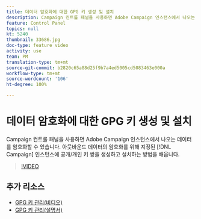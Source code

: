 ```yaml
---
title: 데이터 암호화에 대한 GPG 키 생성 및 설치
description: Campaign 컨트롤 패널을 사용하면 Adobe Campaign 인스턴스에서 나오는 데이터를 암호화할 수 있습니다. 아웃바운드 데이터의 암호화를 위해 지정된 Campaign 인스턴스에 공개/개인 키 쌍을 생성하고 설치하는 방법을 배웁니다.
feature: Control Panel
topics: null
kt: 5240
thumbnail: 33686.jpg
doc-type: feature video
activity: use
team: PM
translation-type: tm+mt
source-git-commit: b2820c65a88d25f9b7a4ed5005cd5083463e000a
workflow-type: tm+mt
source-wordcount: '106'
ht-degree: 100%

---
```



# 데이터 암호화에 대한 GPG 키 생성 및 설치

Campaign 컨트롤 패널을 사용하면 Adobe Campaign 인스턴스에서 나오는 데이터를 암호화할 수 있습니다. 아웃바운드 데이터의 암호화를 위해 지정된 [!DNL Campaign] 인스턴스에 공개/개인 키 쌍을 생성하고 설치하는 방법을 배웁니다.

>[!VIDEO](https://video.tv.adobe.com/v/36386?quality=12)

## 추가 리소스

* [GPG 키 관리(비디오)](./gpg-key-management-overview.md)
* [GPG 키 관리(설명서)](https://docs.adobe.com/content/help/ko-KR/control-panel/using/instances-settings/gpg-keys-management.html)
